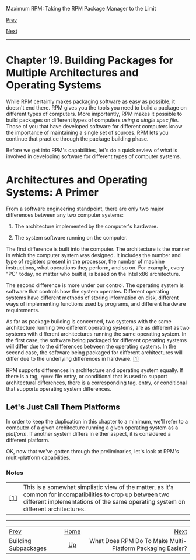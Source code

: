 <div class="NAVHEADER">

Maximum RPM: Taking the RPM Package Manager to the Limit

</div>

[Prev](s1-rpm-subpack-building-subpackages.html)

[Next](s1-rpm-multi-multi-platform-easier.html)

-----

<div class="chapter">

# <span id="ch-rpm-multi"></span>Chapter 19. Building Packages for Multiple Architectures and Operating Systems

While RPM certainly makes packaging software as easy as possible, it
doesn't end there. RPM gives you the tools you need to build a package
on different types of computers. More importantly, RPM makes it possible
to build packages on different types of computers *using a single spec
file*. Those of you that have developed software for different computers
know the importance of maintaining a single set of sources. RPM lets you
continue that practice through the package building phase.

Before we get into RPM's capabilities, let's do a quick review of what
is involved in developing software for different types of computer
systems.

<div class="sect1">

# <span id="s1-rpm-multi-primer">Architectures and Operating Systems: A Primer</span>

From a software engineering standpoint, there are only two major
differences between any two computer systems:

1.  The architecture implemented by the computer's hardware.

2.  The system software running on the computer.

The first difference is built into the computer. The architecture is the
manner in which the computer system was designed. It includes the number
and type of registers present in the processor, the number of machine
instructions, what operations they perform, and so on. For example,
every "PC" today, no matter who built it, is based on the Intel x86
architecture.

The second difference is more under our control. The operating system is
software that controls how the system operates. Different operating
systems have different methods of storing information on disk, different
ways of implementing functions used by programs, and different hardware
requirements.

As far as package building is concerned, two systems with the same
architecture running two different operating systems, are as different
as two systems with different architectures running the same operating
system. In the first case, the software being packaged for different
operating systems will differ due to the differences between the
operating systems. In the second case, the software being packaged for
different architectures will differ due to the underlying differences in
hardware. [<span class="footnote">\[1\]</span>](#FTN.AEN11266)

RPM supports differences in architecture and operating system equally.
If there is a tag, `rpmrc` file entry, or conditional that is used to
support architectural differences, there is a corresponding tag, entry,
or conditional that supports operating system differences.

<div class="sect2">

## <span id="s2-rpm-multi-platforms">Let's Just Call Them Platforms</span>

In order to keep the duplication in this chapter to a minimum, we'll
refer to a computer of a given architecture running a given operating
system as a *platform*. If another system differs in either aspect, it
is considered a different platform.

OK, now that we've gotten through the preliminaries, let's look at RPM's
multi-platform capabilities.

</div>

</div>

</div>

### Notes

|                                                                   |                                                                                                                                                                                                  |
| ----------------------------------------------------------------- | ------------------------------------------------------------------------------------------------------------------------------------------------------------------------------------------------ |
| [<span class="footnote">\[1\]</span>](ch-rpm-multi.html#AEN11266) | This is a somewhat simplistic view of the matter, as it's common for incompatibilities to crop up between two different implementations of the same operating system on different architectures. |

<div class="NAVFOOTER">

-----

|                                                  |                    |                                                           |
| :----------------------------------------------- | :----------------: | --------------------------------------------------------: |
| [Prev](s1-rpm-subpack-building-subpackages.html) | [Home](index.html) |           [Next](s1-rpm-multi-multi-platform-easier.html) |
| Building Subpackages                             |  [Up](p5206.html)  | What Does RPM Do To Make Multi-Platform Packaging Easier? |

</div>
